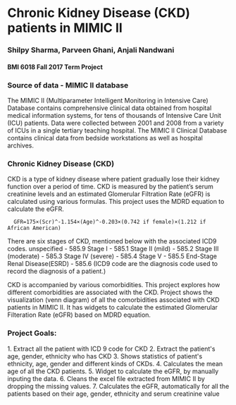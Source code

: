 <h1>Chronic Kidney Disease (CKD) patients in MIMIC II</h1>
<h3>Shilpy Sharma, Parveen Ghani, Anjali Nandwani</h3>
<h4>BMI 6018 Fall 2017 Term Project</h4>

<h3>Source of data - MIMIC II database</h3>

<p>
The MIMIC II (Multiparameter Intelligent Monitoring in Intensive Care) Database contains
comprehensive clinical data obtained from hospital medical information systems, 
for tens of thousands of Intensive Care Unit (ICU) patients. 
Data were collected between 2001 and 2008 from a variety of ICUs in a single tertiary teaching hospital.
The MIMIC II Clinical Database contains clinical data from bedside workstations as well as hospital archives. 

<h3>Chronic Kidney Disease (CKD)</h3>

CKD is a type of kidney disease where patient gradually lose their kidney function over a period of time.
CKD is measured by the patient’s serum creatinine levels and an estimated Glomerular Filtration Rate (eGFR) is calculated using various formulas.  This project uses the MDRD equation to calculate the eGFR.

      GFR=175×(Scr)^-1.154×(Age)^-0.203×(0.742 if female)×(1.212 if African American)
      
There are six stages of CKD, mentioned below with the associated ICD9 codes.
      unspecified - 585.9
      Stage I - 585.1
      Stage II (mild) - 585.2
      Stage III (moderate) - 585.3
      Stage IV (severe) - 585.4
      Stage V - 585.5
      End-Stage Renal Disease(ESRD) - 585.6
(ICD9 code are the diagnosis code used to record the diagnosis of a patient.)

CKD is accompanied by various comorbidities.  This project explores how different comorbidities are associated with the CKD.  Project shows the visualization (venn diagram) of all the comorbidities associated with CKD patients in MIMIC II.
It has widgets to calculate the estimated Glomerular Filteration Rate (eGFR) based on MDRD equation.

<h3>Project Goals: </h3>
<p>
1.	Extract all the patient with ICD 9 code for CKD
2.	Extract the patient's age, gender, ethnicity who has CKD
3.	Shows statistics of patient's ethnicity, age, gender and different kinds of CKDs.
4.	Calculates the mean age of all the CKD patients.
5.	Widget to calculate the eGFR, by manually inputing the data.
6.	Cleans the excel file extracted from MIMIC II by dropping the missing values.
7.	Calculates the eGFR, automatically for all the patients based on their age, gender, ethnicity and serum creatinine value
</p>

